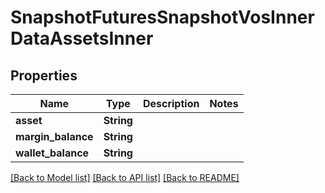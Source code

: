 # SnapshotFuturesSnapshotVosInnerDataAssetsInner

## Properties

Name | Type | Description | Notes
------------ | ------------- | ------------- | -------------
**asset** | **String** |  | 
**margin_balance** | **String** |  | 
**wallet_balance** | **String** |  | 

[[Back to Model list]](../README.md#documentation-for-models) [[Back to API list]](../README.md#documentation-for-api-endpoints) [[Back to README]](../README.md)


